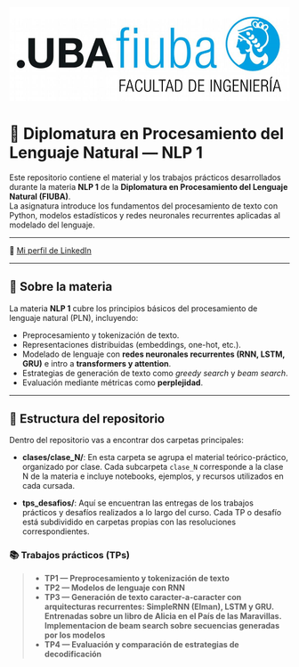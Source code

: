 <p align="center">
  <img src="./logoFIUBA.jpg" alt="FIUBA Logo" width="600"/>
</p>

# 📘 Diplomatura en Procesamiento del Lenguaje Natural — NLP 1

Este repositorio contiene el material y los trabajos prácticos desarrollados durante la materia **NLP 1** de la **Diplomatura en Procesamiento del Lenguaje Natural (FIUBA)**.  
La asignatura introduce los fundamentos del procesamiento de texto con Python, modelos estadísticos y redes neuronales recurrentes aplicadas al modelado del lenguaje.

---

📎 [Mi perfil de LinkedIn](https://www.linkedin.com/in/lucasargento)

---

## 🧠 Sobre la materia

La materia **NLP 1** cubre los principios básicos del procesamiento de lenguaje natural (PLN), incluyendo:
- Preprocesamiento y tokenización de texto.  
- Representaciones distribuidas (embeddings, one-hot, etc.).  
- Modelado de lenguaje con **redes neuronales recurrentes (RNN, LSTM, GRU)** e intro a **transformers y attention**.  
- Estrategias de generación de texto como *greedy search* y *beam search*.  
- Evaluación mediante métricas como **perplejidad**.

---

## 📂 Estructura del repositorio

Dentro del repositorio vas a encontrar dos carpetas principales:

- **clases/clase_N/**: En esta carpeta se agrupa el material teórico-práctico, organizado por clase. Cada subcarpeta `clase_N` corresponde a la clase N de la materia e incluye notebooks, ejemplos, y recursos utilizados en cada cursada.

- **tps_desafios/**: Aquí se encuentran las entregas de los trabajos prácticos y desafíos realizados a lo largo del curso. Cada TP o desafío está subdividido en carpetas propias con las resoluciones correspondientes.

### 📚 Trabajos prácticos (TPs)

> - **TP1 — Preprocesamiento y tokenización de texto**  
> - **TP2 — Modelos de lenguaje con RNN**  
> - **TP3 — Generación de texto caracter-a-caracter con arquitecturas recurrentes: SimpleRNN (Elman), LSTM y GRU. Entrenadas sobre un libro de Alicia en el País de las Maravillas. Implementacion de beam search sobre secuencias generadas por los modelos**  
> - **TP4 — Evaluación y comparación de estrategias de decodificación**


